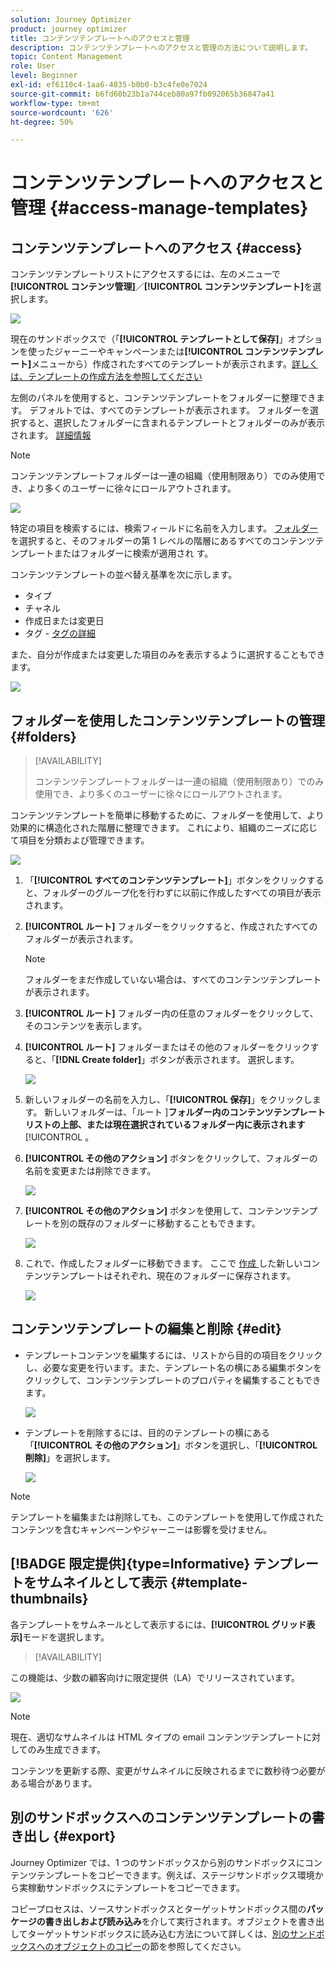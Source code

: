 ```yaml
---
solution: Journey Optimizer
product: journey optimizer
title: コンテンツテンプレートへのアクセスと管理
description: コンテンツテンプレートへのアクセスと管理の方法について説明します。
topic: Content Management
role: User
level: Beginner
exl-id: ef6110c4-1aa6-4835-b0b0-b3c4fe0e7024
source-git-commit: b6fd60b23b1a744ceb80a97fb092065b36847a41
workflow-type: tm+mt
source-wordcount: '626'
ht-degree: 50%

---
```


# コンテンツテンプレートへのアクセスと管理 {#access-manage-templates}

## コンテンツテンプレートへのアクセス {#access}

コンテンツテンプレートリストにアクセスするには、左のメニューで&#x200B;**[!UICONTROL コンテンツ管理]**／**[!UICONTROL コンテンツテンプレート]**&#x200B;を選択します。

![](assets/content-template-list.png)

現在のサンドボックスで（「**[!UICONTROL テンプレートとして保存]**」オプションを使ったジャーニーやキャンペーンまたは&#x200B;**[!UICONTROL コンテンツテンプレート]**&#x200B;メニューから）作成されたすべてのテンプレートが表示されます。[詳しくは、テンプレートの作成方法を参照してください](#create-content-templates)

左側のパネルを使用すると、コンテンツテンプレートをフォルダーに整理できます。 デフォルトでは、すべてのテンプレートが表示されます。 フォルダーを選択すると、選択したフォルダーに含まれるテンプレートとフォルダーのみが表示されます。 [詳細情報](#folders)

>[!NOTE]
>
>コンテンツテンプレートフォルダーは一連の組織（使用制限あり）でのみ使用でき、より多くのユーザーに徐々にロールアウトされます。

![](assets/content-template-list-folders.png)

特定の項目を検索するには、検索フィールドに名前を入力します。 [ フォルダー ](#folders) を選択すると、そのフォルダーの第 1 レベルの階層にあるすべてのコンテンツテンプレートまたはフォルダーに検索が適用され <!--(not nested items)--> す。

コンテンツテンプレートの並べ替え基準を次に示します。
* タイプ
* チャネル
* 作成日または変更日
* タグ - [ タグの詳細 ](../start/search-filter-categorize.md#tags)

また、自分が作成または変更した項目のみを表示するように選択することもできます。

![](assets/content-template-list-filters.png)

## フォルダーを使用したコンテンツテンプレートの管理 {#folders}

>[!AVAILABILITY]
>
>コンテンツテンプレートフォルダーは一連の組織（使用制限あり）でのみ使用でき、より多くのユーザーに徐々にロールアウトされます。

コンテンツテンプレートを簡単に移動するために、フォルダーを使用して、より効果的に構造化された階層に整理できます。 これにより、組織のニーズに応じて項目を分類および管理できます。

![](assets/content-template-folders.png)

1. 「**[!UICONTROL すべてのコンテンツテンプレート]**」ボタンをクリックすると、フォルダーのグループ化を行わずに以前に作成したすべての項目が表示されます。

1. **[!UICONTROL ルート]** フォルダーをクリックすると、作成されたすべてのフォルダーが表示されます。

   >[!NOTE]
   >
   >フォルダーをまだ作成していない場合は、すべてのコンテンツテンプレートが表示されます。

1. **[!UICONTROL ルート]** フォルダー内の任意のフォルダーをクリックして、そのコンテンツを表示します。

1. **[!UICONTROL ルート]** フォルダーまたはその他のフォルダーをクリックすると、「**[!DNL Create folder]**」ボタンが表示されます。 選択します。

   ![](assets/content-template-create-folder.png)

1. 新しいフォルダーの名前を入力し、「**[!UICONTROL 保存]**」をクリックします。 新しいフォルダーは、「ルート ]**フォルダー内のコンテンツテンプレートリストの上部、または現在選択されているフォルダー内に表示されます**[!UICONTROL 。

1. **[!UICONTROL その他のアクション]** ボタンをクリックして、フォルダーの名前を変更または削除できます。

   ![](assets/content-template-folder-more-actions.png)

1. **[!UICONTROL その他のアクション]** ボタンを使用して、コンテンツテンプレートを別の既存のフォルダーに移動することもできます。

   ![](assets/content-template-folder-moved.png)

1. これで、作成したフォルダーに移動できます。 ここで [ 作成 ](create-content-templates.md) した新しいコンテンツテンプレートはそれぞれ、現在のフォルダーに保存されます。

   ![](assets/content-template-folder-create.png)

## コンテンツテンプレートの編集と削除 {#edit}

* テンプレートコンテンツを編集するには、リストから目的の項目をクリックし、必要な変更を行います。また、テンプレート名の横にある編集ボタンをクリックして、コンテンツテンプレートのプロパティを編集することもできます。

  ![](assets/content-template-edit.png)

* テンプレートを削除するには、目的のテンプレートの横にある「**[!UICONTROL その他のアクション]**」ボタンを選択し、「**[!UICONTROL 削除]**」を選択します。

  ![](assets/content-template-list-delete.png)

>[!NOTE]
>
>テンプレートを編集または削除しても、このテンプレートを使用して作成されたコンテンツを含むキャンペーンやジャーニーは影響を受けません。

## [!BADGE 限定提供]{type=Informative} テンプレートをサムネイルとして表示 {#template-thumbnails}

各テンプレートをサムネールとして表示するには、**[!UICONTROL グリッド表示]**&#x200B;モードを選択します。

>[!AVAILABILITY]
>
この機能は、少数の顧客向けに限定提供（LA）でリリースされています。

![](assets/content-template-grid-view.png)

>[!NOTE]
>
現在、適切なサムネイルは HTML タイプの email コンテンツテンプレートに対してのみ生成できます。

コンテンツを更新する際、変更がサムネイルに反映されるまでに数秒待つ必要がある場合があります。

## 別のサンドボックスへのコンテンツテンプレートの書き出し {#export}

Journey Optimizer では、1 つのサンドボックスから別のサンドボックスにコンテンツテンプレートをコピーできます。例えば、ステージサンドボックス環境から実稼動サンドボックスにテンプレートをコピーできます。

コピープロセスは、ソースサンドボックスとターゲットサンドボックス間の&#x200B;**パッケージの書き出しおよび読み込み**&#x200B;を介して実行されます。オブジェクトを書き出してターゲットサンドボックスに読み込む方法について詳しくは、[別のサンドボックスへのオブジェクトのコピー](../configuration/copy-objects-to-sandbox.md)の節を参照してください。
